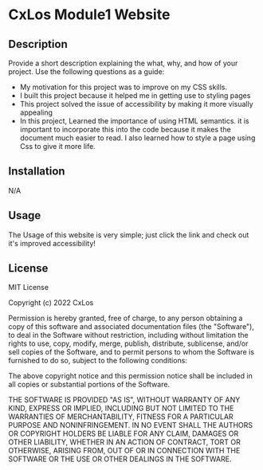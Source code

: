 #  CxLos Module1 Website

## Description

Provide a short description explaining the what, why, and how of your project. Use the following questions as a guide:

- My motivation for this project was to improve on my CSS skills.
- I built this project because it helped me in getting use to styling pages
- This project solved the issue of accessibility by making it more visually appealing 
- In this project, Learned the importance of using HTML semantics. it is important to incorporate this into the code because it makes the document much easier to read. I also learned how to style a page using Css to give it more life.

## Installation

N/A

## Usage

The Usage of this website is very simple; just click the link and check out it's improved accessibility!

## License

MIT License

Copyright (c) 2022 CxLos

Permission is hereby granted, free of charge, to any person obtaining a copy
of this software and associated documentation files (the "Software"), to deal
in the Software without restriction, including without limitation the rights
to use, copy, modify, merge, publish, distribute, sublicense, and/or sell
copies of the Software, and to permit persons to whom the Software is
furnished to do so, subject to the following conditions:

The above copyright notice and this permission notice shall be included in all
copies or substantial portions of the Software.

THE SOFTWARE IS PROVIDED "AS IS", WITHOUT WARRANTY OF ANY KIND, EXPRESS OR
IMPLIED, INCLUDING BUT NOT LIMITED TO THE WARRANTIES OF MERCHANTABILITY,
FITNESS FOR A PARTICULAR PURPOSE AND NONINFRINGEMENT. IN NO EVENT SHALL THE
AUTHORS OR COPYRIGHT HOLDERS BE LIABLE FOR ANY CLAIM, DAMAGES OR OTHER
LIABILITY, WHETHER IN AN ACTION OF CONTRACT, TORT OR OTHERWISE, ARISING FROM,
OUT OF OR IN CONNECTION WITH THE SOFTWARE OR THE USE OR OTHER DEALINGS IN THE
SOFTWARE.